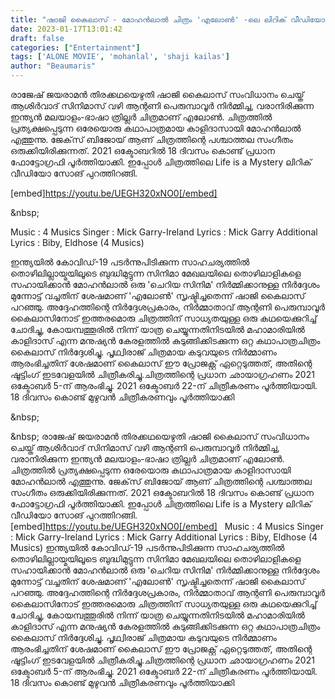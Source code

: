 ```yaml
---
title: "ഷാജി കൈലാസ് - മോഹൻലാൽ ചിത്രം 'എലോൺ' -ലെ ലിറിക് വീഡിയോ സോങ്"
date: 2023-01-17T13:01:42
draft: false
categories: ["Entertainment"]
tags: ['ALONE MOVIE', 'mohanlal', 'shaji kailas']
author: "Beaumaris"
---
```


രാജേഷ് ജയരാമൻ തിരക്കഥയെഴുതി ഷാജി കൈലാസ് സംവിധാനം ചെയ്ത് ആശിർവാദ് സിനിമാസ് വഴി ആന്റണി പെരുമ്പാവൂർ നിർമ്മിച്ച, വരാനിരിക്കുന്ന ഇന്ത്യൻ മലയാളം-ഭാഷാ ത്രില്ലർ ചിത്രമാണ് എലോൺ. ചിത്രത്തിൽ പ്രത്യക്ഷപ്പെടുന്ന ഒരേയൊരു കഥാപാത്രമായ കാളിദാസായി മോഹൻലാൽ എത്തുന്നു. ജേക്‌സ് ബിജോയ് ആണ് ചിത്രത്തിന്റെ പശ്ചാത്തല സംഗീതം ഒരുക്കിയിരിക്കുന്നത്. 2021 ഒക്ടോബറിൽ 18 ദിവസം കൊണ്ട് പ്രധാന ഫോട്ടോഗ്രഫി പൂർത്തിയാക്കി. ഇപ്പോൾ ചിത്രത്തിലെ Life is a Mystery ലിറിക് വീഡിയോ സോങ് പുറത്തിറങ്ങി.

[embed]https://youtu.be/UEGH320xNO0[/embed]

&amp;nbsp;

Music : 4 Musics
Singer : Mick Garry-Ireland
Lyrics : Mick Garry
Additional Lyrics : Biby, Eldhose (4 Musics)

ഇന്ത്യയിൽ കോവിഡ്-19 പടർന്നുപിടിക്കുന്ന സാഹചര്യത്തിൽ തൊഴിലില്ലായ്മയിലൂടെ ബുദ്ധിമുട്ടുന്ന സിനിമാ മേഖലയിലെ തൊഴിലാളികളെ സഹായിക്കാൻ മോഹൻലാൽ ഒരു 'ചെറിയ സിനിമ' നിർമ്മിക്കാനുള്ള നിർദ്ദേശം മുന്നോട്ട് വച്ചതിന് ശേഷമാണ് 'എലോൺ' സൃഷ്ടിച്ചതെന്ന് ഷാജി കൈലാസ് പറഞ്ഞു. അദ്ദേഹത്തിന്റെ നിർദ്ദേശപ്രകാരം, നിർമ്മാതാവ് ആന്റണി പെരുമ്പാവൂർ കൈലാസിനോട് ഇത്തരമൊരു ചിത്രത്തിന് സാധ്യതയുള്ള ഒരു കഥയെക്കുറിച്ച് ചോദിച്ചു, കോയമ്പത്തൂരിൽ നിന്ന് യാത്ര ചെയ്യുന്നതിനിടയിൽ മഹാമാരിയിൽ കാളിദാസ് എന്ന മനുഷ്യൻ കേരളത്തിൽ കുടുങ്ങിക്കിടക്കുന്ന ഒറ്റ കഥാപാത്രചിത്രം കൈലാസ് നിർദ്ദേശിച്ചു. പൃഥ്വിരാജ് ചിത്രമായ കടുവയുടെ നിർമ്മാണം ആരംഭിച്ചതിന് ശേഷമാണ് കൈലാസ് ഈ പ്രോജക്റ്റ് ഏറ്റെടുത്തത്, അതിന്റെ ഷൂട്ടിംഗ് ഇടവേളയിൽ ചിത്രീകരിച്ചു.ചിത്രത്തിന്റെ പ്രധാന ഛായാഗ്രഹണം 2021 ഒക്ടോബർ 5-ന് ആരംഭിച്ചു. 2021 ഒക്ടോബർ 22-ന് ചിത്രീകരണം പൂർത്തിയായി. 18 ദിവസം കൊണ്ട് മുഴുവൻ ചിത്രീകരണവും പൂർത്തിയാക്കി

&amp;nbsp;

&amp;nbsp;
രാജേഷ് ജയരാമൻ തിരക്കഥയെഴുതി ഷാജി കൈലാസ് സംവിധാനം ചെയ്ത് ആശിർവാദ് സിനിമാസ് വഴി ആന്റണി പെരുമ്പാവൂർ നിർമ്മിച്ച, വരാനിരിക്കുന്ന ഇന്ത്യൻ മലയാളം-ഭാഷാ ത്രില്ലർ ചിത്രമാണ് എലോൺ. ചിത്രത്തിൽ പ്രത്യക്ഷപ്പെടുന്ന ഒരേയൊരു കഥാപാത്രമായ കാളിദാസായി മോഹൻലാൽ എത്തുന്നു. ജേക്‌സ് ബിജോയ് ആണ് ചിത്രത്തിന്റെ പശ്ചാത്തല സംഗീതം ഒരുക്കിയിരിക്കുന്നത്. 2021 ഒക്ടോബറിൽ 18 ദിവസം കൊണ്ട് പ്രധാന ഫോട്ടോഗ്രഫി പൂർത്തിയാക്കി. ഇപ്പോൾ ചിത്രത്തിലെ Life is a Mystery ലിറിക് വീഡിയോ സോങ് പുറത്തിറങ്ങി. [embed]https://youtu.be/UEGH320xNO0[/embed] &nbsp; Music : 4 Musics Singer : Mick Garry-Ireland Lyrics : Mick Garry Additional Lyrics : Biby, Eldhose (4 Musics) ഇന്ത്യയിൽ കോവിഡ്-19 പടർന്നുപിടിക്കുന്ന സാഹചര്യത്തിൽ തൊഴിലില്ലായ്മയിലൂടെ ബുദ്ധിമുട്ടുന്ന സിനിമാ മേഖലയിലെ തൊഴിലാളികളെ സഹായിക്കാൻ മോഹൻലാൽ ഒരു 'ചെറിയ സിനിമ' നിർമ്മിക്കാനുള്ള നിർദ്ദേശം മുന്നോട്ട് വച്ചതിന് ശേഷമാണ് 'എലോൺ' സൃഷ്ടിച്ചതെന്ന് ഷാജി കൈലാസ് പറഞ്ഞു. അദ്ദേഹത്തിന്റെ നിർദ്ദേശപ്രകാരം, നിർമ്മാതാവ് ആന്റണി പെരുമ്പാവൂർ കൈലാസിനോട് ഇത്തരമൊരു ചിത്രത്തിന് സാധ്യതയുള്ള ഒരു കഥയെക്കുറിച്ച് ചോദിച്ചു, കോയമ്പത്തൂരിൽ നിന്ന് യാത്ര ചെയ്യുന്നതിനിടയിൽ മഹാമാരിയിൽ കാളിദാസ് എന്ന മനുഷ്യൻ കേരളത്തിൽ കുടുങ്ങിക്കിടക്കുന്ന ഒറ്റ കഥാപാത്രചിത്രം കൈലാസ് നിർദ്ദേശിച്ചു. പൃഥ്വിരാജ് ചിത്രമായ കടുവയുടെ നിർമ്മാണം ആരംഭിച്ചതിന് ശേഷമാണ് കൈലാസ് ഈ പ്രോജക്റ്റ് ഏറ്റെടുത്തത്, അതിന്റെ ഷൂട്ടിംഗ് ഇടവേളയിൽ ചിത്രീകരിച്ചു.ചിത്രത്തിന്റെ പ്രധാന ഛായാഗ്രഹണം 2021 ഒക്ടോബർ 5-ന് ആരംഭിച്ചു. 2021 ഒക്ടോബർ 22-ന് ചിത്രീകരണം പൂർത്തിയായി. 18 ദിവസം കൊണ്ട് മുഴുവൻ ചിത്രീകരണവും പൂർത്തിയാക്കി &nbsp; &nbsp;
